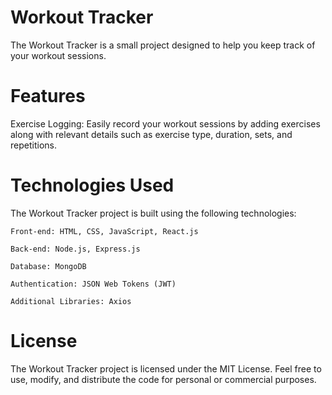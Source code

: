 # Workout Tracker

The Workout Tracker is a small project designed to help you keep track of your workout sessions.

# Features

Exercise Logging: Easily record your workout sessions by adding exercises along with 
relevant details such as exercise type, duration, sets, and repetitions.


# Technologies Used

The Workout Tracker project is built using the following technologies:

    Front-end: HTML, CSS, JavaScript, React.js
    
    Back-end: Node.js, Express.js
    
    Database: MongoDB
    
    Authentication: JSON Web Tokens (JWT)
    
    Additional Libraries: Axios




# License

The Workout Tracker project is licensed under the MIT License. Feel free to use, modify, and distribute the code for personal or commercial purposes.
